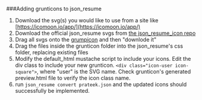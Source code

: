 ###Adding grunticons to json_resume
1. Download the svg(s) you would like to use from a site like [https://icomoon.io/app/](https://icomoon.io/app/)
2. Download the official json_resume svgs from [the json_resume_icon repo](http://github.com/NoahHines/json_resume_icons)
3. Drag all svgs onto the [grumpicon](http://www.grumpicon.com/) and then "downlode it"
4. Drag the files inside the grunticon folder into the json_resume's css folder, replacing existing files
5. Modify the default_html mustache script to include your icons. Edit the div class to include your new grunticon. ```<div class="icon-user icon-square">```, where "user" is the SVG name. Check grunticon's generated preview.html file to verify the icon class name.
6. run ```json_resume convert prateek.json``` and the updated icons should successfully be implemented.
